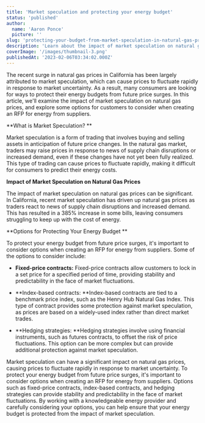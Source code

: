 ```yaml
---
title: 'Market speculation and protecting your energy budget'
status: 'published'
author:
  name: 'Aaron Ponce'
  picture: ''
slug: 'protecting-your-budget-from-market-speculation-in-natural-gas-prices'
description: 'Learn about the impact of market speculation on natural gas prices and protect your energy budget. '
coverImage: '/images/thumbnail-3.png'
publishedAt: '2023-02-06T03:34:02.000Z'
---
```


The recent surge in natural gas prices in California has been largely attributed to market speculation, which can cause prices to fluctuate rapidly in response to market uncertainty. As a result, many consumers are looking for ways to protect their energy budgets from future price surges. In this article, we'll examine the impact of market speculation on natural gas prices, and explore some options for customers to consider when creating an RFP for energy from suppliers.

\*\*What is Market Speculation? \*\*<br>

Market speculation is a form of trading that involves buying and selling assets in anticipation of future price changes. In the natural gas market, traders may raise prices in response to news of supply chain disruptions or increased demand, even if these changes have not yet been fully realized. This type of trading can cause prices to fluctuate rapidly, making it difficult for consumers to predict their energy costs.

**Impact of Market Speculation on Natural Gas Prices** <br>

The impact of market speculation on natural gas prices can be significant. In California, recent market speculation has driven up natural gas prices as traders react to news of supply chain disruptions and increased demand. This has resulted in a 385% increase in some bills, leaving consumers struggling to keep up with the cost of energy.

\*\*Options for Protecting Your Energy Budget \*\*<br>

To protect your energy budget from future price surges, it's important to consider options when creating an RFP for energy from suppliers. Some of the options to consider include:

- **Fixed-price contracts:** Fixed-price contracts allow customers to lock in a set price for a specified period of time, providing stability and predictability in the face of market fluctuations.

- \*\*Index-based contracts: \*\*Index-based contracts are tied to a benchmark price index, such as the Henry Hub Natural Gas Index. This type of contract provides some protection against market speculation, as prices are based on a widely-used index rather than direct market trades.

- \*\*Hedging strategies: \*\*Hedging strategies involve using financial instruments, such as futures contracts, to offset the risk of price fluctuations. This option can be more complex but can provide additional protection against market speculation.

Market speculation can have a significant impact on natural gas prices, causing prices to fluctuate rapidly in response to market uncertainty. To protect your energy budget from future price surges, it's important to consider options when creating an RFP for energy from suppliers. Options such as fixed-price contracts, index-based contracts, and hedging strategies can provide stability and predictability in the face of market fluctuations. By working with a knowledgeable energy provider and carefully considering your options, you can help ensure that your energy budget is protected from the impact of market speculation.

